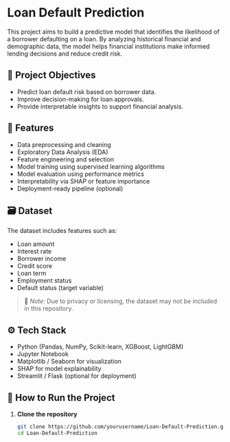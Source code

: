 # Loan Default Prediction

This project aims to build a predictive model that identifies the likelihood of a borrower defaulting on a loan. By analyzing historical financial and demographic data, the model helps financial institutions make informed lending decisions and reduce credit risk.

## 📌 Project Objectives

- Predict loan default risk based on borrower data.
- Improve decision-making for loan approvals.
- Provide interpretable insights to support financial analysis.

## 🧠 Features

- Data preprocessing and cleaning
- Exploratory Data Analysis (EDA)
- Feature engineering and selection
- Model training using supervised learning algorithms
- Model evaluation using performance metrics
- Interpretability via SHAP or feature importance
- Deployment-ready pipeline (optional)

## 🗃️ Dataset

The dataset includes features such as:

- Loan amount
- Interest rate
- Borrower income
- Credit score
- Loan term
- Employment status
- Default status (target variable)

> 📌 *Note:* Due to privacy or licensing, the dataset may not be included in this repository.

## ⚙️ Tech Stack

- Python (Pandas, NumPy, Scikit-learn, XGBoost, LightGBM)
- Jupyter Notebook
- Matplotlib / Seaborn for visualization
- SHAP for model explainability
- Streamlit / Flask (optional for deployment)

## 🚀 How to Run the Project

1. **Clone the repository**
   ```bash
   git clone https://github.com/yourusername/Loan-Default-Prediction.git
   cd Loan-Default-Prediction
